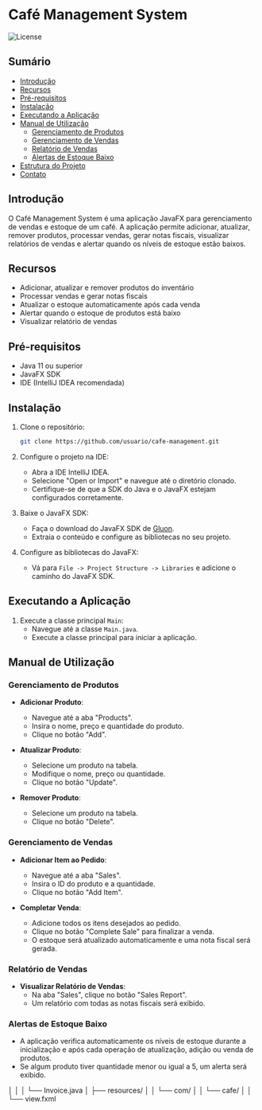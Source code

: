 # Café Management System

![License](https://img.shields.io/badge/license-MIT-blue.svg)

## Sumário
- [Introdução](#introdução)
- [Recursos](#recursos)
- [Pré-requisitos](#pré-requisitos)
- [Instalação](#instalação)
- [Executando a Aplicação](#executando-a-aplicação)
- [Manual de Utilização](#manual-de-utilização)
  - [Gerenciamento de Produtos](#gerenciamento-de-produtos)
  - [Gerenciamento de Vendas](#gerenciamento-de-vendas)
  - [Relatório de Vendas](#relatório-de-vendas)
  - [Alertas de Estoque Baixo](#alertas-de-estoque-baixo)
- [Estrutura do Projeto](#estrutura-do-projeto)
- [Contato](#contato)

## Introdução
O Café Management System é uma aplicação JavaFX para gerenciamento de vendas e estoque de um café. A aplicação permite adicionar, atualizar, remover produtos, processar vendas, gerar notas fiscais, visualizar relatórios de vendas e alertar quando os níveis de estoque estão baixos.

## Recursos
- Adicionar, atualizar e remover produtos do inventário
- Processar vendas e gerar notas fiscais
- Atualizar o estoque automaticamente após cada venda
- Alertar quando o estoque de produtos está baixo
- Visualizar relatório de vendas

## Pré-requisitos
- Java 11 ou superior
- JavaFX SDK
- IDE (IntelliJ IDEA recomendada)

## Instalação
1. Clone o repositório:
    ```bash
    git clone https://github.com/usuario/cafe-management.git
    ```

2. Configure o projeto na IDE:
    - Abra a IDE IntelliJ IDEA.
    - Selecione "Open or Import" e navegue até o diretório clonado.
    - Certifique-se de que a SDK do Java e o JavaFX estejam configurados corretamente.

3. Baixe o JavaFX SDK:
    - Faça o download do JavaFX SDK de [Gluon](https://gluonhq.com/products/javafx/).
    - Extraia o conteúdo e configure as bibliotecas no seu projeto.

4. Configure as bibliotecas do JavaFX:
    - Vá para `File -> Project Structure -> Libraries` e adicione o caminho do JavaFX SDK.

## Executando a Aplicação
1. Execute a classe principal `Main`:
    - Navegue até a classe `Main.java`.
    - Execute a classe principal para iniciar a aplicação.

## Manual de Utilização

### Gerenciamento de Produtos
- **Adicionar Produto**:
    - Navegue até a aba "Products".
    - Insira o nome, preço e quantidade do produto.
    - Clique no botão "Add".

- **Atualizar Produto**:
    - Selecione um produto na tabela.
    - Modifique o nome, preço ou quantidade.
    - Clique no botão "Update".

- **Remover Produto**:
    - Selecione um produto na tabela.
    - Clique no botão "Delete".

### Gerenciamento de Vendas
- **Adicionar Item ao Pedido**:
    - Navegue até a aba "Sales".
    - Insira o ID do produto e a quantidade.
    - Clique no botão "Add Item".

- **Completar Venda**:
    - Adicione todos os itens desejados ao pedido.
    - Clique no botão "Complete Sale" para finalizar a venda.
    - O estoque será atualizado automaticamente e uma nota fiscal será gerada.

### Relatório de Vendas
- **Visualizar Relatório de Vendas**:
    - Na aba "Sales", clique no botão "Sales Report".
    - Um relatório com todas as notas fiscais será exibido.

### Alertas de Estoque Baixo
- A aplicação verifica automaticamente os níveis de estoque durante a inicialização e após cada operação de atualização, adição ou venda de produtos.
- Se algum produto tiver quantidade menor ou igual a 5, um alerta será exibido.


│   │   │           └── Invoice.java
│   ├── resources/
│   │   └── com/
│   │       └── cafe/
│   │           └── view.fxml
